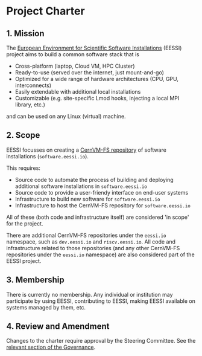 <!-- 
A project charter discusses _what the open source project is and why it exists_. Governance discusses _how the open source project operates_.

Examples

https://docs.clearlydefined.io/docs/community/charter
https://openssf.org/about/charter/
https://github.com/cncf/foundation/blob/main/charter.md
https://github.com/mochajs/mocha/blob/main/PROJECT_CHARTER.md
https://github.com/nodejs/TSC/blob/main/TSC-Charter.md
Combined charter - governance https://github.com/camaraproject/Governance/blob/main/ProjectCharter.md
blog about charters https://opensource.org/blog/what-is-open-governance-drafting-a-charter-for-an-open-source-project
-->

# Project Charter

## 1. Mission
<!-- Describe the project's purpose and the problem it addresses. Include a short mission statement. -->
The [European Environment for Scientific Software Installations](https://www.eessi.io/docs/) (EESSI) project aims to build a common software stack that is

- Cross-platform (laptop, Cloud VM, HPC Cluster)
- Ready-to-use (served over the internet, just mount-and-go)
- Optimized for a wide range of hardware architectures (CPU, GPU, interconnects)
- Easily extendable with additional local installations
- Customizable (e.g. site-specific Lmod hooks, injecting a local MPI library, etc.)

and can be used on any Linux (virtual) machine.

## 2. Scope
<!-- Define what is within the scope of the project and what is explicitly out of scope. -->
EESSI focusses on creating a [CernVM-FS repository](https://cvmfs.readthedocs.io/en/stable/cpt-repo.html) of software installations (`software.eessi.io`).

This requires:

- Source code to automate the process of building and deploying additional software installations in `software.eessi.io`
- Source code to provide a user-friendy interface on end-user systems
- Infrastructure to build new software for `software.eessi.io`
- Infrastructure to host the CernVM-FS repository for `software.eessi.io`

All of these (both code and infrastructure itself) are considered 'in scope' for the project.

There are additional CernVM-FS repositories under the `eessi.io` namespace, such as `dev.eessi.io` and `riscv.eessi.io`. All code and infrastructure related to those repositories (and any other CernVM-FS repositories under the `eessi.io` namespace) are also considered part of the EESSI project.

## 3. Membership
<!-- Who can join or participate? Are there any requirements (e.g., code contributions, voting eligibility)? -->
There is currently no membership. Any individual or institution may participate by using EESSI, contributing to EESSI, making EESSI available on systems managed by them, etc.

## 4. Review and Amendment
Changes to the charter require approval by the Steering Committee. See the [relevant section of the Governance](governance.md#voting-by-the-steering-committee).
